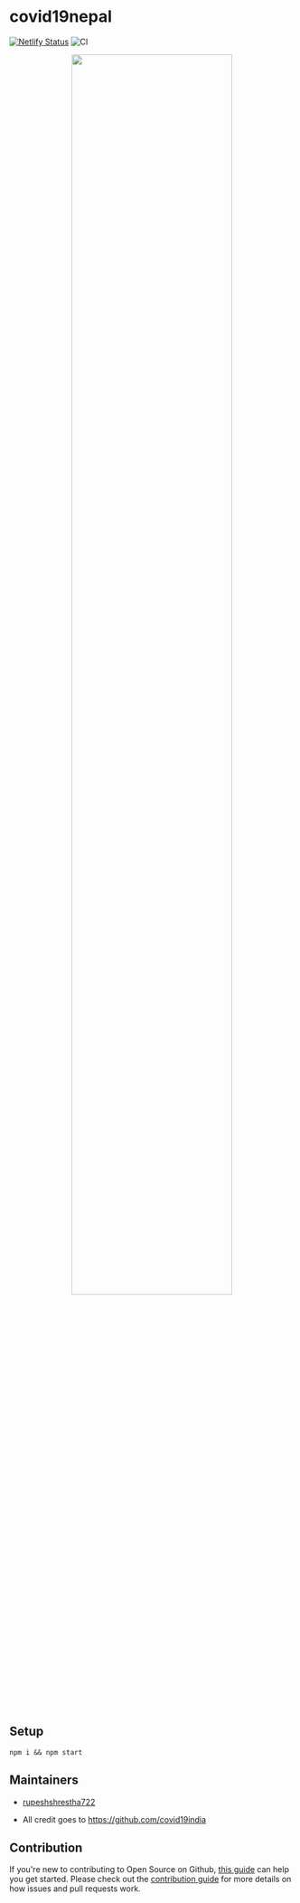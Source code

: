 # covid19nepal

[![Netlify Status](https://api.netlify.com/api/v1/badges/a09fa322-3102-4d74-97e3-739402b96972/deploy-status)](https://app.netlify.com/sites/nepalcovid19/deploys)
![CI](https://github.com/covid19Nepal/covid19Nepal-react/workflows/CI/badge.svg)

<p align="center">
<img src="https://i.postimg.cc/Hx9RLq1s/covidnepal.png" width="75%">
</p>

## Setup

```
npm i && npm start
```

## Maintainers

- [rupeshshrestha722](https://github.com/rupeshshrestha722)

- All credit goes to https://github.com/covid19india

## Contribution

If you're new to contributing to Open Source on Github, [this guide](https://guides.github.com/activities/contributing-to-open-source/) can help you get started. Please check out the [contribution guide](CONTRIBUTING.md) for more details on how issues and pull requests work.
